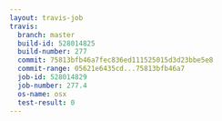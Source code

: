 ```yaml
---
layout: travis-job
travis:
  branch: master
  build-id: 528014825
  build-number: 277
  commit: 75813bfb46a7fec836ed111525015d3d23bbe5e8
  commit-range: 05621e6435cd...75813bfb46a7
  job-id: 528014829
  job-number: 277.4
  os-name: osx
  test-result: 0
---
```

